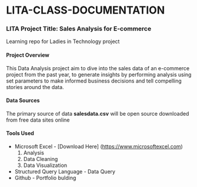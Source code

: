 # LITA-CLASS-DOCUMENTATION

### LITA Project Title: Sales Analysis for E-commerce

Learning repo for Ladies in Technology project

#### Project Overview
This Data Analysis project aim to dive into the sales data of an e-commerce project from the past year, to generate insights by performing analysis using set parameters to make informed business decisions and tell compelling stories around the data.


#### Data Sources
The primary source of data **salesdata.csv** will be open source downloaded from free data sites online

#### Tools Used 
- Microsoft Excel - [Download Here] (https://www.microsoftexcel.com) 
  1. Analysis
  2. Data Cleaning
  3. Data Visualization
- Structured Query Language - Data Query
- Github - Portfolio bulding
